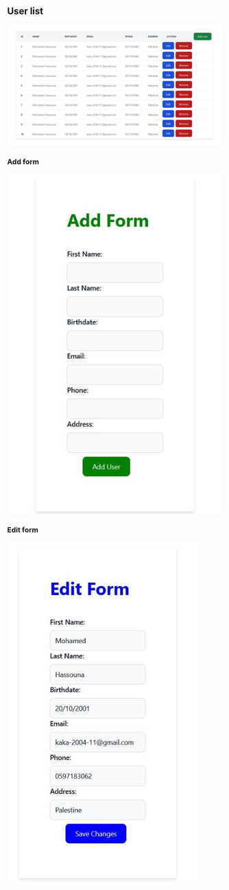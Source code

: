 <h2>User list</h2>

![user table](src/assets/1.jpg)

<h3>Add form</h3>

![add form](src/assets/add.jpg)

<h3>Edit form</h3>

![add form](src/assets/edit.jpg)

